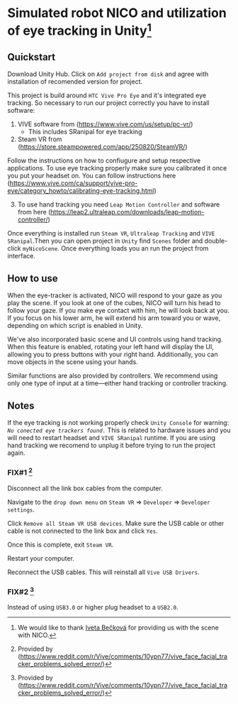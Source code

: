 # Simulated robot NICO and utilization of eye tracking in Unity[^1]

## Quickstart

Download Unity Hub. Click on `Add project from disk` and agree with installation of recomended version for project.

This project is build around `HTC Vive Pro Eye` and it's integrated eye tracking. So necessary to run our project correctly you have to install software:
1. VIVE software from (https://www.vive.com/us/setup/pc-vr/)
    - This includes SRanipal for eye tracking
2. Steam VR from (https://store.steampowered.com/app/250820/SteamVR/)

Follow the instructions on how to confiugure and setup respective applications.
To use eye tracking properly make sure you calibrated it once you put your headset on. You can follow instructions here (https://www.vive.com/ca/support/vive-pro-eye/category_howto/calibrating-eye-tracking.html)

3. To use hand tracking you need `Leap Motion Controller` and software from here (https://leap2.ultraleap.com/downloads/leap-motion-controller/)

Once everything is installed run `Steam VR`, `Ultraleap Tracking` and `VIVE SRanipal`.Then you can open project in `Unity` find `Scenes` folder and double-click `myNicoScene`. Once everything loads you an run the project from interface.

## How to use
When the eye-tracker is activated, NICO will respond to your gaze as you play the scene. If you look at one of the cubes, NICO will turn his head to follow your gaze. If you make eye contact with him, he will look back at you. If you focus on his lower arm, he will extend his arm toward you or wave, depending on which script is enabled in Unity.

We've also incorporated basic scene and UI controls using hand tracking. When this feature is enabled, rotating your left hand will display the UI, allowing you to press buttons with your right hand. Additionally, you can move objects in the scene using your hands.

Similar functions are also provided by controllers. We recommend using only one type of input at a time—either hand tracking or controller tracking.

## Notes
If the eye tracking is not working properly check `Unity Console` for warning: _`No conected eye trackers found.`_ This is related to hardware issues and you will need to restart headset and `VIVE SRanipal` runtime. If you are using hand tracking we recomend to unplug it before trying to run the project again.

### FIX#1 [^2]

Disconnect all the link box cables from the computer.

Navigate to the `drop down menu` on `Steam VR` => `Developer` => `Developer settings`.

Click `Remove all Steam VR USB devices`. Make sure the USB cable or other cable is not connected to the link box and click `Yes`.

Once this is complete, exit `Steam VR`.

Restart your computer.

Reconnect the USB cables. This will reinstall all `Vive USB Drivers`.

### FIX#2 [^2]

Instead of using `USB3.0` or higher plug headset to a `USB2.0`.


[^1]: We would like to thank [Iveta Bečková](https://github.com/iveta331/NICO.git) for providing us with the scene with NICO.
[^2]: Provided by (https://www.reddit.com/r/Vive/comments/10ypn77/vive_face_facial_tracker_problems_solved_error/)
